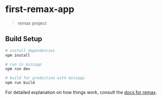 # first-remax-app

> remax project

## Build Setup

``` bash
# install dependencies
npm install

# run in miniapp
npm run dev

# build for production with miniapp
npm run build
```

For detailed explanation on how things work, consult the [docs for remax](https://remaxjs.org/).
